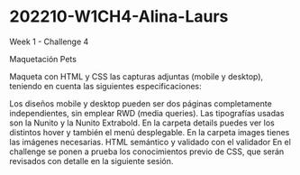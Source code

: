# 202210-W1CH4-Alina-Laurs

Week 1 - Challenge 4

Maquetación Pets

Maqueta con HTML y CSS las capturas adjuntas (mobile y desktop), teniendo en cuenta las siguientes especificaciones:

Los diseños mobile y desktop pueden ser dos páginas completamente independientes, sin emplear RWD (media queries).
Las tipografías usadas son la Nunito y la Nunito Extrabold.
En la carpeta details puedes ver los distintos hover y también el menú desplegable.
En la carpeta images tienes las imágenes necesarias.
HTML semántico y validado con el validador
En el challenge se ponen a prueba los conocimientos previo de CSS, que serán revisados con detalle en la siguiente sesión.
